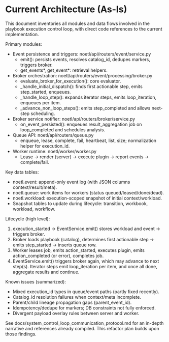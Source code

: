 # Current Architecture (As-Is)

This document inventories all modules and data flows involved in the playbook execution control loop, with direct code references to the current implementation.

Primary modules:
- Event persistence and triggers: noetl/api/routers/event/service.py
  - emit(): persists events, resolves catalog_id, dedupes markers, triggers broker.
  - get_events*, get_event*: retrieval helpers.
- Broker orchestration: noetl/api/routers/event/processing/broker.py
  - evaluate_broker_for_execution(): core evaluator.
  - _handle_initial_dispatch(): finds first actionable step, emits step_started, enqueues.
  - _handle_loop_step(): expands iterator steps, emits loop_iteration, enqueues per item.
  - _advance_non_loop_steps(): emits step_completed and allows next-step scheduling.
- Broker service notifier: noetl/api/routers/broker/service.py
  - on_event_persisted(): enqueues result_aggregation job on loop_completed and schedules analysis.
- Queue API: noetl/api/routers/queue.py
  - enqueue, lease, complete, fail, heartbeat, list, size; normalization helper for execution_id.
- Worker runtime: noetl/worker/worker.py
  - Lease → render (server) → execute plugin → report events → complete/fail.

Key data tables:
- noetl.event: append-only event log (with JSON columns context/result/meta).
- noetl.queue: work items for workers (status queued/leased/done/dead).
- noetl.workload: execution-scoped snapshot of initial context/workload.
- Snapshot tables to update during lifecycle: transition, workbook, workload, workflow.

Lifecycle (high level):
1) execution_started → EventService.emit() stores workload and event → triggers broker.
2) Broker loads playbook (catalog), determines first actionable step → emits step_started → inserts queue row.
3) Worker leases job, emits action_started, executes plugin, emits action_completed (or error), completes job.
4) EventService.emit() triggers broker again, which may advance to next step(s). Iterator steps emit loop_iteration per item, and once all done, aggregate results and continue.

Known issues (summarized):
- Mixed execution_id types in queue/event paths (partly fixed recently).
- Catalog_id resolution failures when context/meta incomplete.
- Parent/child lineage propagation gaps (parent_event_id).
- Idempotency/dedupe for markers; DB constraints not fully enforced.
- Divergent payload overlay rules between server and worker.

See docs/system_control_loop_communication_protocol.md for an in-depth narrative and references already compiled. This refactor plan builds upon those findings.
